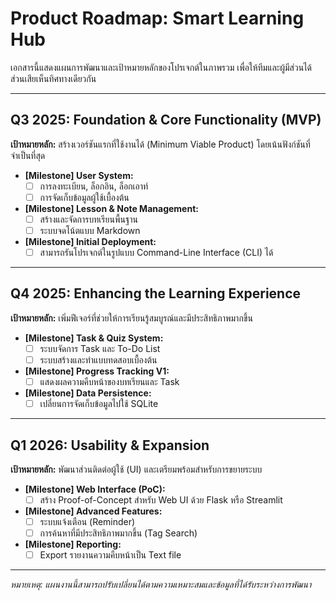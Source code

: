 # Product Roadmap: Smart Learning Hub

เอกสารนี้แสดงแผนการพัฒนาและเป้าหมายหลักของโปรเจกต์ในภาพรวม เพื่อให้ทีมและผู้มีส่วนได้ส่วนเสียเห็นทิศทางเดียวกัน

---

## Q3 2025: Foundation & Core Functionality (MVP)

**เป้าหมายหลัก:** สร้างเวอร์ชันแรกที่ใช้งานได้ (Minimum Viable Product) โดยเน้นฟังก์ชันที่จำเป็นที่สุด

- **[Milestone] User System:**
  - [ ] การลงทะเบียน, ล็อกอิน, ล็อกเอาท์
  - [ ] การจัดเก็บข้อมูลผู้ใช้เบื้องต้น
- **[Milestone] Lesson & Note Management:**
  - [ ] สร้างและจัดการบทเรียนพื้นฐาน
  - [ ] ระบบจดโน้ตแบบ Markdown
- **[Milestone] Initial Deployment:**
  - [ ] สามารถรันโปรเจกต์ในรูปแบบ Command-Line Interface (CLI) ได้

---

## Q4 2025: Enhancing the Learning Experience

**เป้าหมายหลัก:** เพิ่มฟีเจอร์ที่ช่วยให้การเรียนรู้สมบูรณ์และมีประสิทธิภาพมากขึ้น

- **[Milestone] Task & Quiz System:**
  - [ ] ระบบจัดการ Task และ To-Do List
  - [ ] ระบบสร้างและทำแบบทดสอบเบื้องต้น
- **[Milestone] Progress Tracking V1:**
  - [ ] แสดงผลความคืบหน้าของบทเรียนและ Task
- **[Milestone] Data Persistence:**
  - [ ] เปลี่ยนการจัดเก็บข้อมูลไปใช้ SQLite

---

## Q1 2026: Usability & Expansion

**เป้าหมายหลัก:** พัฒนาส่วนติดต่อผู้ใช้ (UI) และเตรียมพร้อมสำหรับการขยายระบบ

- **[Milestone] Web Interface (PoC):**
  - [ ] สร้าง Proof-of-Concept สำหรับ Web UI ด้วย Flask หรือ Streamlit
- **[Milestone] Advanced Features:**
  - [ ] ระบบแจ้งเตือน (Reminder)
  - [ ] การค้นหาที่มีประสิทธิภาพมากขึ้น (Tag Search)
- **[Milestone] Reporting:**
  - [ ] Export รายงานความคืบหน้าเป็น Text file

---

*หมายเหตุ: แผนงานนี้สามารถปรับเปลี่ยนได้ตามความเหมาะสมและข้อมูลที่ได้รับระหว่างการพัฒนา*